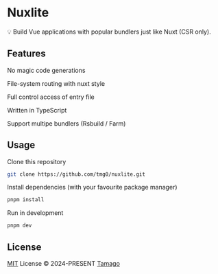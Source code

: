 # Nuxlite

💡 Build Vue applications with popular bundlers just like Nuxt (CSR only).

## Features

No magic code generations

File-system routing with nuxt style

Full control access of entry file

Written in TypeScript

Support multipe bundlers (Rsbuild / Farm)

## Usage

Clone this repository

```bash
git clone https://github.com/tmg0/nuxlite.git
```

Install dependencies (with your favourite package manager)

```bash
pnpm install
```

Run in development

```bash
pnpm dev
```

## License

[MIT](./LICENSE) License © 2024-PRESENT [Tamago](https://github.com/tmg0)
